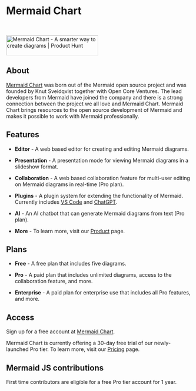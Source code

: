 # Mermaid Chart

<br />

<a href="https://www.producthunt.com/posts/mermaid-chart?utm_source=badge-featured&utm_medium=badge&utm_souce=badge-mermaid&#0045;chart" target="_blank"><img src="https://api.producthunt.com/widgets/embed-image/v1/featured.svg?post_id=416671&theme=light" alt="Mermaid&#0032;Chart - A&#0032;smarter&#0032;way&#0032;to&#0032;create&#0032;diagrams | Product Hunt" style="width: 250px; height: 54px;" width="250" height="54" /></a>

## About

[Mermaid Chart](https://www.mermaidchart.com) was born out of the Mermaid open source project and was founded by Knut Sveidqvist together with Open Core Ventures. The lead developers from Mermaid have joined the company and there is a strong connection between the project we all love and Mermaid Chart. Mermaid Chart brings resources to the open source development of Mermaid and makes it possible to work with Mermaid professionally.

## Features

- **Editor** - A web based editor for creating and editing Mermaid diagrams.

- **Presentation** - A presentation mode for viewing Mermaid diagrams in a slideshow format.

- **Collaboration** - A web based collaboration feature for multi-user editing on Mermaid diagrams in real-time (Pro plan).

- **Plugins** - A plugin system for extending the functionality of Mermaid. Currently includes [VS Code](https://marketplace.visualstudio.com/items?itemName=MermaidChart.vscode-mermaid-chart) and [ChatGPT](https://www.mermaidchart.com/plugins/chatgpt).

- **AI** - An AI chatbot that can generate Mermaid diagrams from text (Pro plan).

- **More** - To learn more, visit our [Product](https://www.mermaidchart.com/product) page.

## Plans

- **Free** - A free plan that includes five diagrams.

- **Pro** - A paid plan that includes unlimited diagrams, access to the collaboration feature, and more.

- **Enterprise** - A paid plan for enterprise use that includes all Pro features, and more.

## Access

Sign up for a free account at [Mermaid Chart](https://www.mermaidchart.com/app/sign-up).

Mermaid Chart is currently offering a 30-day free trial of our newly-launched Pro tier. To learn more, visit our [Pricing](https://mermaidchart.com/pricing) page.

## Mermaid JS contributions

First time contributors are eligible for a free Pro tier account for 1 year.
